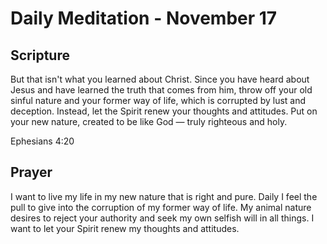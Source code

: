 # Daily Meditation - November 17

## Scripture

But that isn't what you learned about Christ. Since you have heard about Jesus and have
learned the truth that comes from him, throw off your old sinful nature and your former way of
life, which is corrupted by lust and deception. Instead, let the Spirit renew your thoughts and
attitudes. Put on your new nature, created to be like God — truly righteous and holy.

Ephesians 4:20


## Prayer

I want to live my life in my new nature that is right and pure.  Daily I feel the pull to give into
the corruption of my former way of life.  My animal nature desires to reject your authority and
seek my own selfish will in all things.  I want to let your Spirit renew my thoughts and attitudes.

